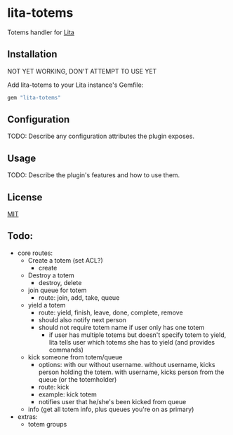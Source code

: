 # lita-totems

Totems handler for [Lita](https://github.com/jimmycuadra/lita)

## Installation

NOT YET WORKING, DON'T ATTEMPT TO USE YET

Add lita-totems to your Lita instance's Gemfile:

``` ruby
gem "lita-totems"
```

## Configuration

TODO: Describe any configuration attributes the plugin exposes.

## Usage

TODO: Describe the plugin's features and how to use them.

## License

[MIT](http://opensource.org/licenses/MIT)

## Todo:

* core routes:
	* Create a totem (set ACL?)
		* create
	* Destroy a totem
		* destroy, delete
	* join queue for totem
		* route: join, add, take, queue
	* yield a totem
		* route: yield, finish, leave, done, complete, remove
		* should also notify next person
		* should not require totem name if user only has one totem
			* if user has multiple totems but doesn't specify totem to yield, lita tells user which totems she has to yield (and provides commands)
	* kick someone from totem/queue
		* options: with our without username.  without username, kicks person holding the totem.  with username, kicks person from the queue (or the totemholder)
		* route: kick
		* example: kick totem <username>
		* notifies user that he/she's been kicked from queue
	* info (get all totem info, plus queues you're on as primary)
* extras:
    * totem groups
	